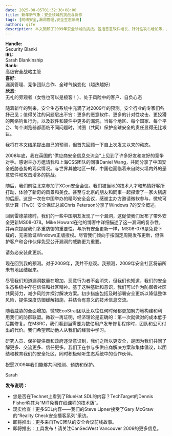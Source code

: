 ```yaml
---
date: 2025-08-05T01:32:38+08:00
title: 新年新气象：安全领域的挑战与协作
tags: [网络安全,漏洞管理,安全生态系统]
authors: qife
description: 本文回顾了2009年安全领域的挑战，包括恶意软件增长、针对性攻击增加等，并强调了安全社区协作的重要性，同时分享了微软在漏洞修复和安全会议参与方面的经验。
---
```


**Handle:**  
Security Blanki  
**IRL:**  
Sarah Blankinship  
**Rank:**  
高级安全战略主管  
**喜好:**  
漏洞管理、竞争团队合作、全球气候变化（越热越好）  
**厌恶:**  
无礼的旁观者（女性也可以是极客！）、处于风险中的客户、自负心态  

随着新年的到来，安全生态系统中充满了对2009年的预测。安全行业的专家们各抒己见；值得关注的问题层出不穷：更多的恶意软件、更多的针对性攻击、更狡猾的网络钓鱼行为，以及软件和硬件中更多的漏洞。当每个地区、每个国家、每个平台、每个浏览器都面临不同问题时，试图（共同）保护全球安全的责任显得无比艰巨。  

我将在本文结尾提出自己的预测，但首先回顾一下自上次发文以来的动态。  

2008年底，我在英国的“供应商安全信息交流会”上见到了许多好友和友好的竞争对手。感谢主办方邀请我和上海CSS团队的同事Daniel Wang，共同分享了中国安全威胁态势的现实情况。与世界其他地区一样，中国也面临着来自防火墙内外的恶意软件和攻击增多的挑战。  

随后，我们前往北京参加了XCon安全会议。我们被当地的技术人才和热情好客所打动，体验了新奇的风景和美食。甚至与北京的朋友和同事一起探索了一家火锅店的后厨。这是一次在中国举办的精彩安全会议，感谢主办方邀请微软参与，微软可信计算（TwC）安全保证总监Chris Peterson分享了Windows 7的安全概述。  

回到雷德蒙德时，我们的一些中国朋友发现了一个漏洞，这促使我们发布了带外安全更新MS08-078。Mike Howard在他的博客中详细描述了这一漏洞的复杂性，并再次提醒我们多重防御的重要性。与所有安全更新一样，MS08-078是免费下载的，无需验证Windows正版授权。尽管我们倾向于按固定周期发布更新，但保护客户和合作伙伴免受公开漏洞的威胁更为重要。  

请务必安装此更新。  

现在回到我的预测。对于2009年，我并不悲观。我预测，2009年安全社区将前所未有地团结起来。  

尽管我们知道漏洞数量在增加，恶意行为者不会消失，但我们也知道，我们的安全生态系统中存在信任和社区精神。基于这种基础和意识，我们可以作为防御者社区共同努力，减少风险并探讨解决方案。初步措施包括及时部署安全更新以降低整体风险，提供深度防御缓解措施，并结合有意义的技术信息交流。  

随着威胁的全面增加，微软EcoStrat团队比以往任何时候都更加努力地构建和利用我们的防御联盟。微软一再证明，经济理论是正确的：第一次就做对的成本低于后期修复。在MSRC，我们看到当需要为数亿用户发布修复程序时，团队和公司付出的代价。我们希望帮助他人从我们的经验中学习。  

研究人员、保护提供商和政府逐渐意识到，我们之所以更安全，是因为我们共同了解更多、交流更多、信任更多。我们正在参与多供应商解决方案和集体倡议，以团结和教育我们的安全社区，同时积极倾听生态系统中的合作伙伴。  

祝愿2009年我们能够共同预测、预防和保护。  

Sarah  

**发布说明：**  
- 您是否在Technet上看到了BlueHat SDL的内容？TechTarget的Dennis Fisher称其为“MIT免费在线课程的技术版”。  
- 现实检查！更多SDL内容——我们的Steve Lipner接受了Gary McGraw的“Reality Check安全播客系列”采访。  
- 即将推出：更多来自TwC团队的安全会议前线故事。  
- 即将推出：工具发布！请关注CanSecWest Vancouver 2009的更多信息。